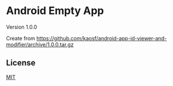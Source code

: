 # Android Empty App

Version 1.0.0

Create from https://github.com/kaosf/android-app-id-viewer-and-modifier/archive/1.0.0.tar.gz

## License

[MIT](http://opensource.org/licenses/MIT)
